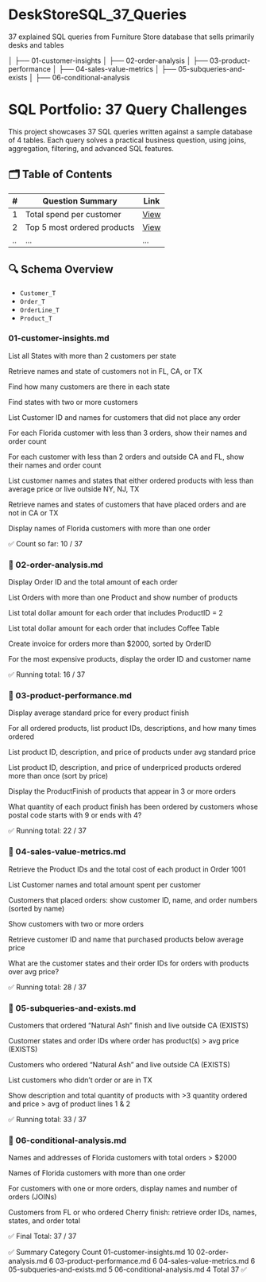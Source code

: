 # DeskStoreSQL_37_Queries
37 explained SQL queries from Furniture Store database that sells primarily desks and tables

│   ├── 01-customer-insights
│   ├── 02-order-analysis
│   ├── 03-product-performance
│   ├── 04-sales-value-metrics
│   ├── 05-subqueries-and-exists
│   ├── 06-conditional-analysis

# SQL Portfolio: 37 Query Challenges

This project showcases 37 SQL queries written against a sample database of 4 tables. Each query solves a practical business question, using joins, aggregation, filtering, and advanced SQL features.

## 🗂️ Table of Contents

| #  | Question Summary                                 | Link                            |
|----|--------------------------------------------------|---------------------------------|
| 1  | Total spend per customer                         | [View](queries/01-customer-total-spend.md) |
| 2  | Top 5 most ordered products                      | [View](queries/02-top-products.md) |
| .. | ...                                              | ...                             |

## 🔍 Schema Overview

- `Customer_T`
- `Order_T`
- `OrderLine_T`
- `Product_T`

### 01-customer-insights.md

List all States with more than 2 customers per state

Retrieve names and state of customers not in FL, CA, or TX

Find how many customers are there in each state

Find states with two or more customers

List Customer ID and names for customers that did not place any order

For each Florida customer with less than 3 orders, show their names and order count

For each customer with less than 2 orders and outside CA and FL, show their names and order count

List customer names and states that either ordered products with less than average price or live outside NY, NJ, TX

Retrieve names and states of customers that have placed orders and are not in CA or TX

Display names of Florida customers with more than one order

✅ Count so far: 10 / 37

### 📁 02-order-analysis.md

Display Order ID and the total amount of each order

List Orders with more than one Product and show number of products

List total dollar amount for each order that includes ProductID = 2

List total dollar amount for each order that includes Coffee Table

Create invoice for orders more than $2000, sorted by OrderID

For the most expensive products, display the order ID and customer name

✅ Running total: 16 / 37

### 📁 03-product-performance.md

Display average standard price for every product finish

For all ordered products, list product IDs, descriptions, and how many times ordered

List product ID, description, and price of products under avg standard price

List product ID, description, and price of underpriced products ordered more than once (sort by price)

Display the ProductFinish of products that appear in 3 or more orders

What quantity of each product finish has been ordered by customers whose postal code starts with 9 or ends with 4?

✅ Running total: 22 / 37

### 📁 04-sales-value-metrics.md

Retrieve the Product IDs and the total cost of each product in Order 1001

List Customer names and total amount spent per customer

Customers that placed orders: show customer ID, name, and order numbers (sorted by name)

Show customers with two or more orders

Retrieve customer ID and name that purchased products below average price

What are the customer states and their order IDs for orders with products over avg price?

✅ Running total: 28 / 37

### 📁 05-subqueries-and-exists.md

Customers that ordered “Natural Ash” finish and live outside CA (EXISTS)

Customer states and order IDs where order has product(s) > avg price (EXISTS)

Customers who ordered “Natural Ash” and live outside CA (EXISTS)

List customers who didn’t order or are in TX

Show description and total quantity of products with >3 quantity ordered and price > avg of product lines 1 & 2

✅ Running total: 33 / 37

### 📁 06-conditional-analysis.md

Names and addresses of Florida customers with total orders > $2000

Names of Florida customers with more than one order

For customers with one or more orders, display names and number of orders (JOINs)

Customers from FL or who ordered Cherry finish: retrieve order IDs, names, states, and order total

✅ Final Total: 37 / 37

✅ Summary
Category	Count
01-customer-insights.md	10
02-order-analysis.md	6
03-product-performance.md	6
04-sales-value-metrics.md	6
05-subqueries-and-exists.md	5
06-conditional-analysis.md	4
Total	37 ✅

